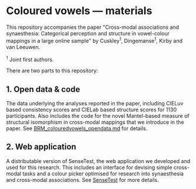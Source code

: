 # Coloured vowels — materials
This repository accompanies the paper "Cross-modal associations and synaesthesia: Categorical perception and structure in vowel-colour mappings in a large online sample" by Cuskley<sup>1</sup>, Dingemanse<sup>1</sup>, Kirby and van Leeuwen.

<sup>1</sup> Joint first authors.

There are two parts to this repository:

## 1. Open data & code
The data underlying the analyses reported in the paper, including CIELuv based consistency scores and CIELab based structure scores for 1130 participants. Also includes the code for the novel Mantel-based measure of structural isomorphism in cross-modal mappings that we introduce in the paper. See [BRM_colouredvowels_opendata.md](/BRM_colouredvowels_opendata.md) for details.

## 2. Web application
A distributable version of SenseTest, the web application we developed and used for this research. This includes an interface for devising simple cross-modal tasks and a colour picker optimised for research into synaesthesia and cross-modal associations. See [SenseTest](/SenseTest/README.md) for more details.
